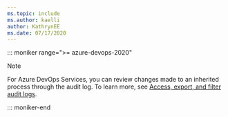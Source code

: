 ```yaml
---
ms.topic: include
ms.author: kaelli
author: KathrynEE
ms.date: 07/17/2020
---
```



::: moniker range=">= azure-devops-2020"

> [!NOTE]  
> For Azure DevOps Services, you can review changes made to an inherited process through the audit log. To learn more, see [Access, export, and filter audit logs](/azure/devops/organizations/audit/azure-devops-auditing).  


::: moniker-end

